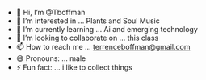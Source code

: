 - 👋 Hi, I’m @Tboffman
- 👀 I’m interested in ... Plants and Soul Music
- 🌱 I’m currently learning ... Ai and emerging technology 
- 💞️ I’m looking to collaborate on ... this class
- 📫 How to reach me ... terrenceboffman@gmail.com
- 😄 Pronouns: ... male
- ⚡ Fun fact: ... i like to collect things

<!---
Tboffman/Tboffman is a ✨ special ✨ repository because its `README.md` (this file) appears on your GitHub profile.
You can click the Preview link to take a look at your changes.
--->
